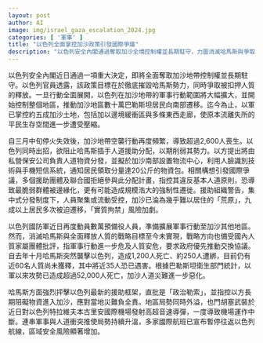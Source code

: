 ```yaml
---
layout: post
author: AI
image: img/israel_gaza_escalation_2024.jpg
categories: [ '軍事' ]
title: "以色列全面掌控加沙政策引發國際爭議"
description: "以色列安全內閣通過奪取加沙全境控制權並長期駐守，力圖消滅哈馬斯與爭取人質釋放。軍事行動擴大及人道援助新措施，引發援助團體及聯合國強烈反彈，警告恐導致強制遷徙和人道災難惡化。哈馬斯指控以色列進行政治勒索，地區武裝對抗升級，區域安全風險大增。"
---
```

以色列安全內閣近日通過一項重大決定，即將全面奪取加沙地帶控制權並長期駐守。以色列官員透露，該政策目標在於徹底摧毀哈馬斯勢力，同時爭取被扣押人質的釋放。一旦行動全面展開，以色列在加沙地帶的軍事行動範圍將大幅擴大，並開始控制整個地區，推動加沙地區數十萬巴勒斯坦居民向南部遷移。迄今為止，以軍已掌控約五成加沙土地，包括加以邊境緩衝區與多條東西走廊，使原本流離失所的平民生存空間進一步遭受壓縮。

自三月中旬停火失效後，加沙地帶空襲行動再度頻繁，導致超過2,600人喪生。以色列同時出招，欲阻止哈馬斯插手人道援助分配，以期削弱其勢力。以方提出將由私營保安公司負責人道物資分發，並擬於加沙南部設置物流中心，利用人臉識別技術與手機短信系統，通知居民領取分量達20公斤的物資包。相關構想引發國際爭議，多個援助團體及聯合國拒絕參與此分配計畫，指控其違反基本人道原則，恐導致最脆弱群體被邊緣化，更有可能造成規模浩大的強制性遷徙。援助組織警告，集中式分發制度下，人員聚集或流動受控，加沙已淪為幾乎難以居住的「荒原」，九成以上居民多次被迫遷移，「實質拘禁」風險加劇。

以色列國防軍近日再度動員數萬預備役人員，準備擴展軍事行動至加沙其他地區。然而，消滅哈馬斯與全面釋放人質的戰略目標至今未實現，戰略方向也備受國內人質家屬團體批評，指軍事行動進一步危及人質安危，要求政府優先推動交換協議。自去年十月哈馬斯突然襲擊以色列，造成1,200人死亡、約250人遭綁，目前仍有近60名人質尚未獲釋，其中將近35人恐已遇害。根據巴勒斯坦衛生部門統計，以軍以來攻勢已造成超過52,000人死亡，加沙人道災難進一步惡化。

哈馬斯方面強烈抨擊以色列最新的援助框架，直批是「政治勒索」，並指控以方長期阻礙物資進入加沙，應對當地災難負全責。地區局勢同時外溢，也門胡塞武裝於近日對以色列特拉維夫本古里安國際機場發射高超音速導彈，一度導致機場運作中斷。連串軍事與人道衝突推使局勢持續升溫，多家國際航班已宣布暫停往返以色列航線，區域安全風險顯著增加。